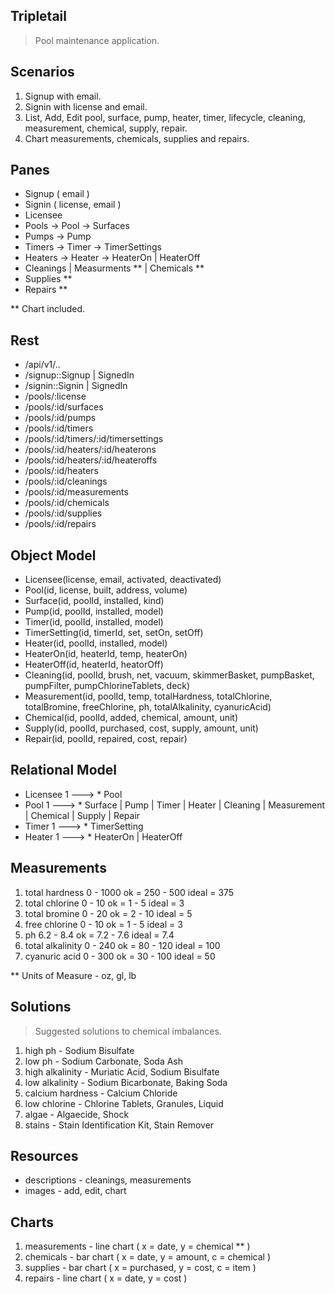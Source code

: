 Tripletail
----------
>Pool maintenance application.

Scenarios
---------
1. Signup with email.
2. Signin with license and email.
3. List, Add, Edit pool, surface, pump, heater, timer, lifecycle, cleaning, measurement, chemical, supply, repair.
4. Chart measurements, chemicals, supplies and repairs.

Panes
-----
* Signup ( email )
* Signin ( license, email )
* Licensee
* Pools -> Pool -> Surfaces
* Pumps -> Pump
* Timers -> Timer -> TimerSettings
* Heaters -> Heater -> HeaterOn | HeaterOff
* Cleanings | Measurments ** | Chemicals **
* Supplies **
* Repairs **

** Chart included.

Rest
----
* /api/v1/..
* /signup::Signup | SignedIn
* /signin::Signin | SignedIn
* /pools/:license
* /pools/:id/surfaces
* /pools/:id/pumps
* /pools/:id/timers
* /pools/:id/timers/:id/timersettings
* /pools/:id/heaters/:id/heaterons
* /pools/:id/heaters/:id/heateroffs
* /pools/:id/heaters
* /pools/:id/cleanings
* /pools/:id/measurements
* /pools/:id/chemicals
* /pools/:id/supplies
* /pools/:id/repairs

Object Model
------------
* Licensee(license, email, activated, deactivated)
* Pool(id, license, built, address, volume)
* Surface(id, poolId, installed, kind)
* Pump(id, poolId, installed, model)
* Timer(id, poolId, installed, model)
* TimerSetting(id, timerId, set, setOn, setOff)
* Heater(id, poolId, installed, model)
* HeaterOn(id, heaterId, temp, heaterOn)
* HeaterOff(id, heaterId, heatorOff)
* Cleaning(id, poolId, brush, net, vacuum, skimmerBasket, pumpBasket, pumpFilter, pumpChlorineTablets, deck)
* Measurement(id, poolId, temp, totalHardness, totalChlorine, totalBromine, freeChlorine, ph, totalAlkalinity, cyanuricAcid)
* Chemical(id, poolId, added, chemical, amount, unit)
* Supply(id, poolId, purchased, cost, supply, amount, unit)
* Repair(id, poolId, repaired, cost, repair)

Relational Model
----------------
* Licensee 1 ---> * Pool
* Pool 1 ---> * Surface | Pump | Timer | Heater | Cleaning | Measurement | Chemical | Supply | Repair
* Timer 1 ---> * TimerSetting
* Heater 1 ---> * HeaterOn | HeaterOff

Measurements
------------
1. total hardness 0 - 1000      ok = 250 - 500      ideal = 375
2. total chlorine 0 - 10        ok = 1 - 5          ideal = 3
3. total bromine 0 - 20         ok = 2 - 10         ideal = 5
4. free chlorine 0 - 10         ok = 1 - 5          ideal = 3
5. ph 6.2 - 8.4                 ok = 7.2 - 7.6      ideal = 7.4
6. total alkalinity 0 - 240     ok = 80 - 120       ideal = 100
7. cyanuric acid 0 - 300        ok = 30 - 100       ideal = 50
 
** Units of Measure - oz, gl, lb

Solutions
---------
>Suggested solutions to chemical imbalances.
1. high ph - Sodium Bisulfate
2. low ph - Sodium Carbonate, Soda Ash
3. high alkalinity - Muriatic Acid, Sodium Bisulfate
4. low alkalinity - Sodium Bicarbonate, Baking Soda
5. calcium hardness - Calcium Chloride
6. low chlorine - Chlorine Tablets, Granules, Liquid
7. algae - Algaecide, Shock
8. stains - Stain Identification Kit, Stain Remover

Resources
---------
* descriptions - cleanings, measurements
* images - add, edit, chart

Charts
------
1. measurements - line chart ( x = date, y = chemical ** )
2. chemicals - bar chart ( x = date, y = amount, c = chemical )
3. supplies - bar chart ( x = purchased, y = cost, c = item )
4. repairs - line chart ( x = date, y = cost )